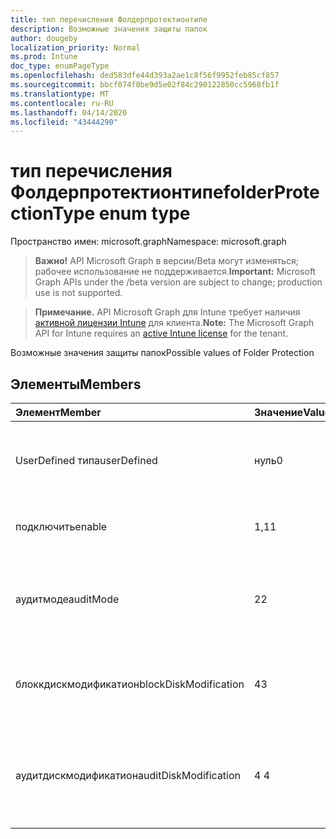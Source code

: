 ```yaml
---
title: тип перечисления Фолдерпротектионтипе
description: Возможные значения защиты папок
author: dougeby
localization_priority: Normal
ms.prod: Intune
doc_type: enumPageType
ms.openlocfilehash: ded583dfe44d393a2ae1c8f56f9952feb85cf857
ms.sourcegitcommit: bbcf074f0be9d5e02f84c290122850cc5968fb1f
ms.translationtype: MT
ms.contentlocale: ru-RU
ms.lasthandoff: 04/14/2020
ms.locfileid: "43444290"
---
```

# <a name="folderprotectiontype-enum-type"></a><span data-ttu-id="93220-103">тип перечисления Фолдерпротектионтипе</span><span class="sxs-lookup"><span data-stu-id="93220-103">folderProtectionType enum type</span></span>

<span data-ttu-id="93220-104">Пространство имен: microsoft.graph</span><span class="sxs-lookup"><span data-stu-id="93220-104">Namespace: microsoft.graph</span></span>

> <span data-ttu-id="93220-105">**Важно!** API Microsoft Graph в версии/Beta могут изменяться; рабочее использование не поддерживается.</span><span class="sxs-lookup"><span data-stu-id="93220-105">**Important:** Microsoft Graph APIs under the /beta version are subject to change; production use is not supported.</span></span>

> <span data-ttu-id="93220-106">**Примечание.** API Microsoft Graph для Intune требует наличия [активной лицензии Intune](https://go.microsoft.com/fwlink/?linkid=839381) для клиента.</span><span class="sxs-lookup"><span data-stu-id="93220-106">**Note:** The Microsoft Graph API for Intune requires an [active Intune license](https://go.microsoft.com/fwlink/?linkid=839381) for the tenant.</span></span>

<span data-ttu-id="93220-107">Возможные значения защиты папок</span><span class="sxs-lookup"><span data-stu-id="93220-107">Possible values of Folder Protection</span></span>

## <a name="members"></a><span data-ttu-id="93220-108">Элементы</span><span class="sxs-lookup"><span data-stu-id="93220-108">Members</span></span>
|<span data-ttu-id="93220-109">Элемент</span><span class="sxs-lookup"><span data-stu-id="93220-109">Member</span></span>|<span data-ttu-id="93220-110">Значение</span><span class="sxs-lookup"><span data-stu-id="93220-110">Value</span></span>|<span data-ttu-id="93220-111">Описание</span><span class="sxs-lookup"><span data-stu-id="93220-111">Description</span></span>|
|:---|:---|:---|
|<span data-ttu-id="93220-112">UserDefined типа</span><span class="sxs-lookup"><span data-stu-id="93220-112">userDefined</span></span>|<span data-ttu-id="93220-113">нуль</span><span class="sxs-lookup"><span data-stu-id="93220-113">0</span></span>|<span data-ttu-id="93220-114">Значение по умолчанию для устройства, без намерения.</span><span class="sxs-lookup"><span data-stu-id="93220-114">Device default value, no intent.</span></span>|
|<span data-ttu-id="93220-115">подключить</span><span class="sxs-lookup"><span data-stu-id="93220-115">enable</span></span>|<span data-ttu-id="93220-116">1,1</span><span class="sxs-lookup"><span data-stu-id="93220-116">1</span></span>|<span data-ttu-id="93220-117">Функциональная возможность блока.</span><span class="sxs-lookup"><span data-stu-id="93220-117">Block functionality.</span></span>|
|<span data-ttu-id="93220-118">аудитмоде</span><span class="sxs-lookup"><span data-stu-id="93220-118">auditMode</span></span>|<span data-ttu-id="93220-119">2</span><span class="sxs-lookup"><span data-stu-id="93220-119">2</span></span>|<span data-ttu-id="93220-120">Разрешите функциональные возможности, но Создайте журналы.</span><span class="sxs-lookup"><span data-stu-id="93220-120">Allow functionality but generate logs.</span></span>|
|<span data-ttu-id="93220-121">блоккдискмодификатион</span><span class="sxs-lookup"><span data-stu-id="93220-121">blockDiskModification</span></span>|<span data-ttu-id="93220-122">4</span><span class="sxs-lookup"><span data-stu-id="93220-122">3</span></span>|<span data-ttu-id="93220-123">Блокировать запись недоверенных приложений в секторах диска.</span><span class="sxs-lookup"><span data-stu-id="93220-123">Block untrusted apps from writing to disk sectors.</span></span>|
|<span data-ttu-id="93220-124">аудитдискмодификатион</span><span class="sxs-lookup"><span data-stu-id="93220-124">auditDiskModification</span></span>|<span data-ttu-id="93220-125">4 </span><span class="sxs-lookup"><span data-stu-id="93220-125">4</span></span>|<span data-ttu-id="93220-126">Создание журналов при записи недоверенных приложений в секторах диска.</span><span class="sxs-lookup"><span data-stu-id="93220-126">Generate logs when untrusted apps write to disk sectors.</span></span>|



